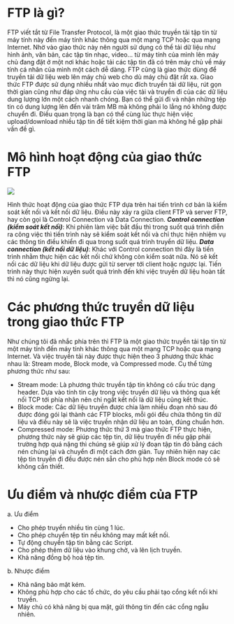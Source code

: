 # FTP là gì?
FTP viết tắt từ File Transfer Protocol, là một giao thức truyền tải tập tin từ máy tính này đến máy tính khác thông qua một mạng TCP hoặc qua mạng Internet. Nhờ vào giao thức này nên người sử dụng có thể tải dữ liệu như hình ảnh, văn bản, các tập tin nhạc, video... từ máy tính của mình lên máy chủ đang đặt ở một nơi khác hoặc tải các tập tin đã có trên máy chủ về máy tính cá nhân của mình một cách dễ dàng. FTP cũng là giao thức dùng để truyền tải dữ liệu web lên máy chủ web cho dù máy chủ đặt rất xa.
Giao thức FTP được sử dụng nhiều nhất vào mục đích truyền tải dữ liệu, rút gọn thời gian cũng như đáp ứng nhu cầu của việc tải và truyền đi của các dữ liệu dung lượng lớn một cách nhanh chóng. Bạn có thể gửi đi và nhận những tệp tin có dung lượng lên đến vài trăm MB mà không phải lo lắng nó không được chuyển đi. Điều quan trọng là bạn có thể cùng lúc thực hiện việc upload/download nhiều tập tin để tiết kiệm thời gian mà không hề gặp phải vấn đề gì.
# Mô hình hoạt động của giao thức FTP
<p>
  <img src="https://st.quantrimang.com/photos/image/2019/12/19/FTP-la-gi.png">
  </p>
  
Hình thức hoạt động của giao thức FTP dựa trên hai tiến trình cơ bản là kiểm soát kết nối và kết nối dữ liệu. Điều này xảy ra giữa client FTP và server FTP, hay còn gọi là Control Connection và Data Connection.
***Control connection (kiểm soát kết nối)***: Khi phiên làm việc bắt đầu thì trong suốt quá trình diễn ra công việc thì tiến trình này sẽ kiểm soát kết nối và chỉ thực hiện nhiệm vụ các thông tin điều khiển đi qua trong suốt quá trình truyền dữ liệu.
***Data connection (kết nối dữ liệu)***: Khác với Control connection thì đây là tiến trình nhằm thực hiện các kết nối chứ không còn kiểm soát nữa. Nó sẽ kết nối các dữ liệu khi dữ liệu được gửi từ server tới client hoặc ngược lại. Tiến trình này thực hiện xuyên suốt quá trình đến khi việc truyền dữ liệu hoàn tất thì nó cũng ngừng lại.
  
  # Các phương thức truyền dữ liệu trong giao thức FTP
Như chúng tôi đã nhắc phía trên thì FTP là một giao thức truyền tải tập tin từ một máy tính đến máy tính khác thông qua một mạng TCP hoặc qua mạng Internet. Và việc truyền tải này được thực hiện theo 3 phương thức khác nhau là: Stream mode, Block mode, và Compressed mode. Cụ thể từng phương thức như sau:

- Stream mode: Là phương thức truyền tập tin không có cấu trúc dạng header. Dựa vào tính tin cậy trong việc truyền dữ liệu và thông qua kết nối TCP tới phía nhận nên chỉ ngắt kết nối là dữ liệu cũng kết thúc.
- Block mode: Các dữ liệu truyền được chia làm nhiều đoạn nhỏ sau đó được đóng gói lại thành các FTP blocks, mỗi gói đều chứa thông tin dữ liệu và điều này sẽ là việc truyền nhận dữ liệu an toàn, đúng chuẩn hơn.
- Compressed mode: Phương thức thứ 3 mà giao thức FTP thực hiện, phương thức này sẽ giúp các tệp tin, dữ liệu truyền đi nếu gặp phải trường hợp quá nặng thì chúng sẽ giúp xử lý đoạn tập tin đó bằng cách nén chúng lại và chuyển đi một cách đơn giản. Tuy nhiên hiện nay các tệp tin truyền đi đều được nén sẵn cho phù hợp nên Block mode có sẽ không cần thiết.

# Ưu điểm và nhược điểm của FTP
a. Ưu điểm
+ Cho phép truyền nhiều tin cùng 1 lúc.
+ Cho phép chuyển tệp tin nếu không may mất kết nối.
+ Tự động chuyển tập tin bằng các Script.
+ Cho phép thêm dữ liệu vào khung chờ, và lên lịch truyền.
+ Khả năng đồng bộ hoá tệp tin.

b. Nhược điểm
+ Khả năng bảo mật kém. 
+ Không phù hợp cho các tổ chức, do yêu cầu phải tạo cổng kết nối khi truyền.
+ Máy chủ có khả năng bị qua mặt, gửi thông tin đến các cổng ngẫu nhiên.
